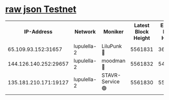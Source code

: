 [raw json Testnet](https://rpc-check.jaclalt.stavr.tech/jaclalt/rpc-jaclalt-result.json)
=

<table><tr><th>IP-Address</th><th>Network</th><th>Moniker</th><th>Latest Block Height</th><th>Earliest Block Height</th><th>Catching Up</th><th>Voting Power</th><th>Scan Time</th></tr><tr><td>65.109.93.152:31657</td><td>lupulella-2</td><td>LiluPunk 🔴</td><td>5561831</td><td>3688866</td><td>False</td><td>685033</td><td>2023-12-04T10:14:44.343460488UTC</td></tr><tr><td>144.126.140.252:29657</td><td>lupulella-2</td><td>moodman 🔴</td><td>5561832</td><td>5461832</td><td>False</td><td>769094</td><td>2023-12-04T10:14:51.217490885UTC</td></tr><tr><td>135.181.210.171:19127</td><td>lupulella-2</td><td>STAVR-Service 🟢</td><td>5561830</td><td>5559501</td><td>False</td><td>0</td><td>2023-12-04T10:14:43.879323254UTC</td></tr></table>

